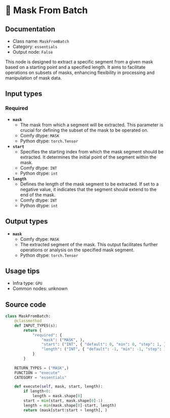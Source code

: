 # 🔧 Mask From Batch
## Documentation
- Class name: `MaskFromBatch`
- Category: `essentials`
- Output node: `False`

This node is designed to extract a specific segment from a given mask based on a starting point and a specified length. It aims to facilitate operations on subsets of masks, enhancing flexibility in processing and manipulation of mask data.
## Input types
### Required
- **`mask`**
    - The mask from which a segment will be extracted. This parameter is crucial for defining the subset of the mask to be operated on.
    - Comfy dtype: `MASK`
    - Python dtype: `torch.Tensor`
- **`start`**
    - Specifies the starting index from which the mask segment should be extracted. It determines the initial point of the segment within the mask.
    - Comfy dtype: `INT`
    - Python dtype: `int`
- **`length`**
    - Defines the length of the mask segment to be extracted. If set to a negative value, it indicates that the segment should extend to the end of the mask.
    - Comfy dtype: `INT`
    - Python dtype: `int`
## Output types
- **`mask`**
    - Comfy dtype: `MASK`
    - The extracted segment of the mask. This output facilitates further operations or analysis on the specified mask segment.
    - Python dtype: `torch.Tensor`
## Usage tips
- Infra type: `GPU`
- Common nodes: unknown


## Source code
```python
class MaskFromBatch:
    @classmethod
    def INPUT_TYPES(s):
        return {
            "required": {
                "mask": ("MASK", ),
                "start": ("INT", { "default": 0, "min": 0, "step": 1, }),
                "length": ("INT", { "default": -1, "min": -1, "step": 1, }),
            }
        }
    
    RETURN_TYPES = ("MASK",)
    FUNCTION = "execute"
    CATEGORY = "essentials"

    def execute(self, mask, start, length):
        if length<0:
            length = mask.shape[0]
        start = min(start, mask.shape[0]-1)
        length = min(mask.shape[0]-start, length)
        return (mask[start:start + length], )

```
